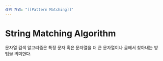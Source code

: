 ```yaml
---
상위 개념: "[[Pattern Matching]]"
---
```

# String Matching Algorithm
문자열 검색 알고리즘은 특정 문자 혹은 문자열을 더 큰 문자열이나 글에서 찾아내는 방법을 의미한다.
